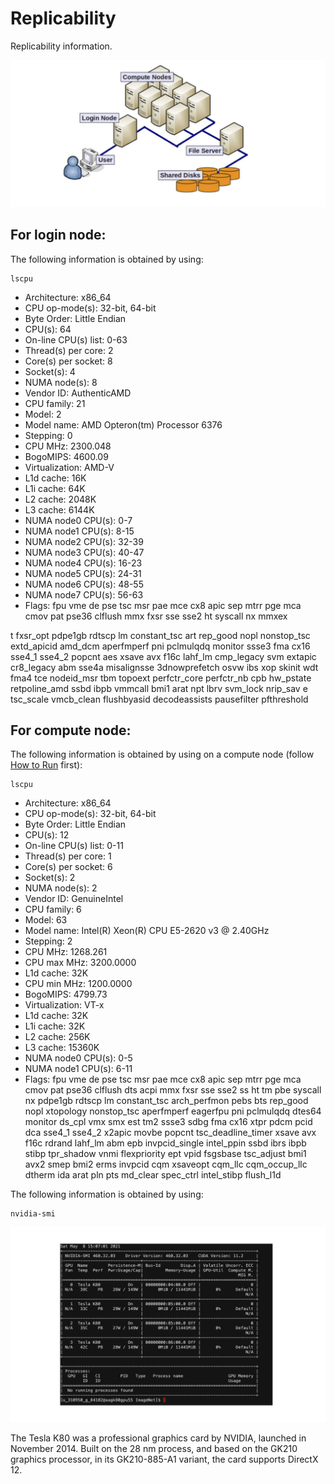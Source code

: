 # Replicability

Replicability information. 

![](Clusterbasic.png)

## For login node:

The following information is obtained by using:

```
lscpu
```


- Architecture:          x86_64
- CPU op-mode(s):        32-bit, 64-bit
- Byte Order:            Little Endian
- CPU(s):                64
- On-line CPU(s) list:   0-63
- Thread(s) per core:    2
- Core(s) per socket:    8
- Socket(s):             4
- NUMA node(s):          8
- Vendor ID:             AuthenticAMD
- CPU family:            21
- Model:                 2
- Model name:            AMD Opteron(tm) Processor 6376
- Stepping:              0
- CPU MHz:               2300.048
- BogoMIPS:              4600.09
- Virtualization:        AMD-V
- L1d cache:             16K
- L1i cache:             64K
- L2 cache:              2048K
- L3 cache:              6144K
- NUMA node0 CPU(s):     0-7
- NUMA node1 CPU(s):     8-15
- NUMA node2 CPU(s):     32-39
- NUMA node3 CPU(s):     40-47
- NUMA node4 CPU(s):     16-23
- NUMA node5 CPU(s):     24-31
- NUMA node6 CPU(s):     48-55
- NUMA node7 CPU(s):     56-63
- Flags:                 fpu vme de pse tsc msr pae mce cx8 apic sep mtrr pge mca cmov pat pse36 clflush mmx fxsr sse sse2 ht syscall nx mmxex

t fxsr_opt pdpe1gb rdtscp lm constant_tsc art rep_good nopl nonstop_tsc extd_apicid amd_dcm aperfmperf pni pclmulqdq monitor ssse3 fma cx16 
sse4_1 sse4_2 popcnt aes xsave avx f16c lahf_lm cmp_legacy svm extapic cr8_legacy abm sse4a misalignsse 3dnowprefetch osvw ibs xop skinit wdt fma4 tce nodeid_msr tbm topoext perfctr_core perfctr_nb cpb hw_pstate retpoline_amd ssbd ibpb vmmcall bmi1 arat npt lbrv svm_lock nrip_sav
e tsc_scale vmcb_clean flushbyasid decodeassists pausefilter pfthreshold

## For compute node:

The following information is obtained by using on a compute node (follow [How to Run](HowToRun.md) first):

```
lscpu
```

- Architecture:          x86_64
- CPU op-mode(s):        32-bit, 64-bit
- Byte Order:            Little Endian
- CPU(s):                12
- On-line CPU(s) list:   0-11
- Thread(s) per core:    1
- Core(s) per socket:    6
- Socket(s):             2
- NUMA node(s):          2
- Vendor ID:             GenuineIntel
- CPU family:            6
- Model:                 63
- Model name:            Intel(R) Xeon(R) CPU E5-2620 v3 @ 2.40GHz
- Stepping:              2
- CPU MHz:               1268.261
- CPU max MHz:           3200.0000
- L1d cache:             32K
- CPU min MHz:           1200.0000
- BogoMIPS:              4799.73
- Virtualization:        VT-x
- L1d cache:             32K
- L1i cache:             32K
- L2 cache:              256K
- L3 cache:              15360K
- NUMA node0 CPU(s):     0-5
- NUMA node1 CPU(s):     6-11
- Flags:                 fpu vme de pse tsc msr pae mce cx8 apic sep mtrr pge mca cmov pat pse36 clflush dts acpi mmx fxsr sse sse2 ss ht tm pbe syscall nx pdpe1gb rdtscp lm constant_tsc arch_perfmon pebs bts rep_good nopl xtopology nonstop_tsc aperfmperf eagerfpu pni pclmulqdq dtes64 monitor ds_cpl vmx smx est tm2 ssse3 sdbg fma cx16 xtpr pdcm pcid dca sse4_1 sse4_2 x2apic movbe popcnt tsc_deadline_timer xsave avx f16c rdrand lahf_lm abm epb invpcid_single intel_ppin ssbd ibrs ibpb stibp tpr_shadow vnmi flexpriority ept vpid fsgsbase tsc_adjust bmi1 avx2 
smep bmi2 erms invpcid cqm xsaveopt cqm_llc cqm_occup_llc dtherm ida arat pln pts md_clear spec_ctrl intel_stibp flush_l1d

The following information is obtained by using: 

```
nvidia-smi
```

![](Nvi.png)

The Tesla K80 was a professional graphics card by NVIDIA, launched in November 2014. Built on the 28 nm process, and based on the GK210 graphics processor, in its GK210-885-A1 variant, the card supports DirectX 12.

